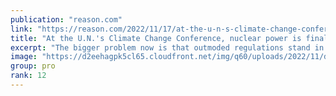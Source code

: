 ```yaml
---
publication: "reason.com"
link: "https://reason.com/2022/11/17/at-the-u-n-s-climate-change-conference-nuclear-power-is-finally-getting-some-respect/"
title: "At the U.N.'s Climate Change Conference, nuclear power is finally getting some respect"
excerpt: "The bigger problem now is that outmoded regulations stand in the way of deployment."
image: "https://d2eehagpk5cl65.cloudfront.net/img/q60/uploads/2022/11/dreamstime_xl_63832570-scaled.jpg"
group: pro
rank: 12
---
```


